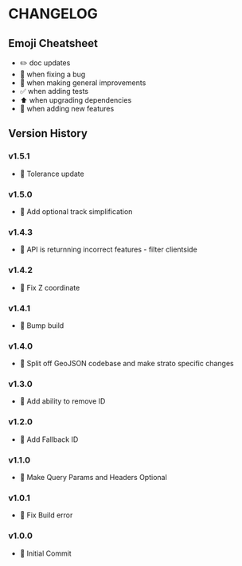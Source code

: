 # CHANGELOG

## Emoji Cheatsheet
- :pencil2: doc updates
- :bug: when fixing a bug
- :rocket: when making general improvements
- :white_check_mark: when adding tests
- :arrow_up: when upgrading dependencies
- :tada: when adding new features

## Version History

### v1.5.1

- :bug: Tolerance update

### v1.5.0

- :tada: Add optional track simplification

### v1.4.3

- :bug: API is returnning incorrect features - filter clientside

### v1.4.2

- :rocket: Fix Z coordinate

### v1.4.1

- :rocket: Bump build

### v1.4.0

- :rocket: Split off GeoJSON codebase and make strato specific changes

### v1.3.0

- :rocket: Add ability to remove ID

### v1.2.0

- :rocket: Add Fallback ID

### v1.1.0

- :rocket: Make Query Params and Headers Optional

### v1.0.1

- :bug: Fix Build error

### v1.0.0

- :tada: Initial Commit
